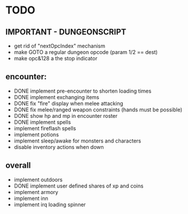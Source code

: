 # TODO

## IMPORTANT - DUNGEONSCRIPT
- get rid of "nextOpcIndex" mechanism
- make GOTO a regular dungeon opcode    (param 1/2 == dest)
- make opc&128 a the stop indicator

## encounter:
- DONE implement pre-encounter to shorten loading times
- DONE implement exchanging items
- DONE fix "fire" display when melee attacking
- DONE fix melee/ranged weapon constraints (hands must be possible)
- DONE show hp and mp in encounter roster
- DONE implement spells
- implement fireflash spells
- implement potions
- implement sleep/awake for monsters and characters
- disable inventory actions when down

## overall
- implement outdoors
- DONE implement user defined shares of xp and coins
- implement armory
- implement inn
- implement irq loading spinner
